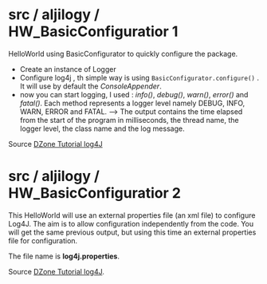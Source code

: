 # src / aljilogy / HW_BasicConfiguratior 1 

HelloWorld using BasicConfigurator to quickly configure the package. 
* Create an instance of Logger
* Configure log4j , th simple way is using `BasicConfigurator.configure()` . It will use by default the _ConsoleAppender_.
* now you can start logging, I used : _info()_, _debug()_, _warn()_, _error()_ and _fatal()_.  Each method represents a logger level namely DEBUG, INFO, WARN, ERROR and FATAL. 
--> The output contains the time elapsed from the start of the program in milliseconds, the thread name, the logger level, the class name and the log message.

Source [DZone Tutorial log4J](http://www.dzone.com/tutorials/java/log4j/log4j-configuration.html)


# src / aljilogy / HW_BasicConfiguratior 2 

This HelloWorld will use an external properties file (an xml file) to configure Log4J. The aim is to allow configuration independently from the code. 
You will get the same previous output, but using this time an external properties file for configuration.

The file name is **log4j.properties**. 

Source [DZone Tutorial log4J](http://www.dzone.com/tutorials/java/log4j/sample-log4j-properties-file-configuration-1.html).

